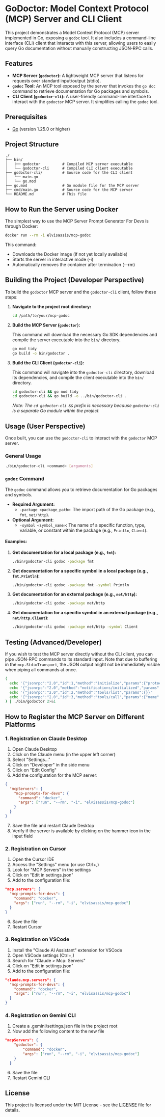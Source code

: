 # GoDoctor: Model Context Protocol (MCP) Server and CLI Client

This project demonstrates a Model Context Protocol (MCP) server implemented in Go, exposing a `godoc` tool. It also includes a command-line interface (CLI) client that interacts with this server, allowing users to easily query Go documentation without manually constructing JSON-RPC calls.

## Features

- **MCP Server (`godoctor`):** A lightweight MCP server that listens for requests over standard input/output (stdio).
- **`godoc` Tool:** An MCP tool exposed by the server that invokes the `go doc` command to retrieve documentation for Go packages and symbols.
- **CLI Client (`godoctor-cli`):** A user-friendly command-line interface to interact with the `godoctor` MCP server. It simplifies calling the `godoc` tool.

## Prerequisites

- [Go](https://go.dev/dl/) (version 1.25.0 or higher)

## Project Structure

```
./
├── bin/
│   ├── godoctor          # Compiled MCP server executable
│   └── godoctor-cli      # Compiled CLI client executable
├── godoctor-cli/         # Source code for the CLI client
│   └── main.go
│   └── go.mod
├── go.mod                # Go module file for the MCP server
├── cmd/main.go           # Source code for the MCP server
└── README.md             # This file
```
## How to Run the Server using Docker

The simplest way to use the MCP Server Prompt Generator For Devs is through Docker:

```bash
docker run --rm -i elvisassis/mcp-godoc
```

This command:
- Downloads the Docker image (if not yet locally available)
- Starts the server in interactive mode (-i)
- Automatically removes the container after termination (--rm)

## Building the Project (Developer Perspective)

To build the `godoctor` MCP server and the `godoctor-cli` client, follow these steps:

1.  **Navigate to the project root directory:**

    ```bash
    cd /path/to/your/mcp-godoc
    ```

2.  **Build the MCP Server (`godoctor`):**

    This command will download the necessary Go SDK dependencies and compile the server executable into the `bin/` directory.

    ```bash
    go mod tidy
    go build -o bin/godoctor .
    ```

3.  **Build the CLI Client (`godoctor-cli`):**

    This command will navigate into the `godoctor-cli` directory, download its dependencies, and compile the client executable into the `bin/` directory.

    ```bash
    cd godoctor-cli && go mod tidy
    cd godoctor-cli && go build -o ../bin/godoctor-cli .
    ```

    *Note: The `cd godoctor-cli &&` prefix is necessary because `godoctor-cli` is a separate Go module within the project.*

## Usage (User Perspective)

Once built, you can use the `godoctor-cli` to interact with the `godoctor` MCP server.

### General Usage

```bash
./bin/godoctor-cli <command> [arguments]
```

### `godoc` Command

The `godoc` command allows you to retrieve documentation for Go packages and symbols.

-   **Required Argument:**
    -   `-package <package_path>`: The import path of the Go package (e.g., `fmt`, `net/http`).
-   **Optional Argument:**
    -   `-symbol <symbol_name>`: The name of a specific function, type, variable, or constant within the package (e.g., `Println`, `Client`).

#### Examples:

1.  **Get documentation for a local package (e.g., `fmt`):**

    ```bash
    ./bin/godoctor-cli godoc -package fmt
    ```

2.  **Get documentation for a specific symbol in a local package (e.g., `fmt.Println`):**

    ```bash
    ./bin/godoctor-cli godoc -package fmt -symbol Println
    ```

3.  **Get documentation for an external package (e.g., `net/http`):**

    ```bash
    ./bin/godoctor-cli godoc -package net/http
    ```

4.  **Get documentation for a specific symbol in an external package (e.g., `net/http.Client`):**

    ```bash
    ./bin/godoctor-cli godoc -package net/http -symbol Client
    ```

## Testing (Advanced/Developer)

If you wish to test the MCP server directly without the CLI client, you can pipe JSON-RPC commands to its standard input. Note that due to buffering in the `mcp.StdioTransport`, the JSON output might not be immediately visible when piping all commands at once.

```bash
(
  echo '{"jsonrpc":"2.0","id":1,"method":"initialize","params":{"protocolVersion":"2025-06-18"}}'
  echo '{"jsonrpc":"2.0","method":"notifications/initialized","params":{}}'
  echo '{"jsonrpc":"2.0","id":2,"method":"tools/list","params":{}}'
  echo '{"jsonrpc":"2.0","id":3,"method":"tools/call","params":{"name":"godoc","arguments":{"package":"fmt"}}}'
) | ./bin/godoctor 2>&1
```

## How to Register the MCP Server on Different Platforms

### 1. Registration on Claude Desktop

1. Open Claude Desktop
2. Click on the Claude menu (in the upper left corner)
3. Select "Settings..."
4. Click on "Developer" in the side menu
5. Click on "Edit Config"
6. Add the configuration for the MCP server:

```json
{
  "mcpServers": {
    "mcp-prompts-for-devs": {
      "command": "docker",
      "args": ["run", "--rm", "-i", "elvisassis/mcp-godoc"]
    }
  }
}
```

7. Save the file and restart Claude Desktop
8. Verify if the server is available by clicking on the hammer icon in the input field

### 2. Registration on Cursor

1. Open the Cursor IDE
2. Access the "Settings" menu (or use Ctrl+,)
3. Look for "MCP Servers" in the settings
4. Click on "Edit in settings.json"
5. Add to the configuration file:

```json
"mcp.servers": {
  "mcp-prompts-for-devs": {
    "command": "docker",
    "args": ["run", "--rm", "-i", "elvisassis/mcp-godoc"]
  }
}
```

6. Save the file
7. Restart Cursor

### 3. Registration on VSCode

1. Install the "Claude AI Assistant" extension for VSCode
2. Open VSCode settings (Ctrl+,)
3. Search for "Claude > Mcp: Servers" 
4. Click on "Edit in settings.json"
5. Add to the configuration file:

```json
"claude.mcp.servers": {
  "mcp-prompts-for-devs": {
    "command": "docker",
    "args": ["run", "--rm", "-i", "elvisassis/mcp-godoc"]
  }
}
```
### 4. Registration on Gemini CLI

1. Create a .gemini/settings.json file in the project root
2. Now add the following content to the new file
```json
"mcpServers": {
    "godoctor": {
        "command": "docker",
        "args": ["run", "--rm", "-i", "elvisassis/mcp-godoc"]
    }
  }
```
6. Save the file
7. Restart Gemini CLI

## License

This project is licensed under the MIT License - see the [LICENSE](LICENSE) file for details.
